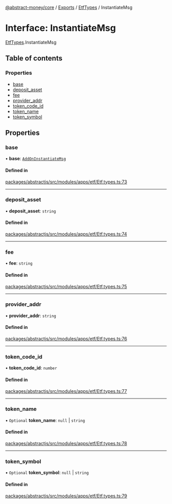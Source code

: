 [@abstract-money/core](../README.md) / [Exports](../modules.md) / [EtfTypes](../modules/EtfTypes.md) / InstantiateMsg

# Interface: InstantiateMsg

[EtfTypes](../modules/EtfTypes.md).InstantiateMsg

## Table of contents

### Properties

- [base](EtfTypes.InstantiateMsg.md#base)
- [deposit\_asset](EtfTypes.InstantiateMsg.md#deposit_asset)
- [fee](EtfTypes.InstantiateMsg.md#fee)
- [provider\_addr](EtfTypes.InstantiateMsg.md#provider_addr)
- [token\_code\_id](EtfTypes.InstantiateMsg.md#token_code_id)
- [token\_name](EtfTypes.InstantiateMsg.md#token_name)
- [token\_symbol](EtfTypes.InstantiateMsg.md#token_symbol)

## Properties

### base

• **base**: [`AddOnInstantiateMsg`](EtfTypes.AddOnInstantiateMsg.md)

#### Defined in

[packages/abstractjs/src/modules/apps/etf/Etf.types.ts:73](https://github.com/AbstractSDK/frontend/blob/07410073/packages/abstractjs/src/modules/apps/etf/Etf.types.ts#L73)

___

### deposit\_asset

• **deposit\_asset**: `string`

#### Defined in

[packages/abstractjs/src/modules/apps/etf/Etf.types.ts:74](https://github.com/AbstractSDK/frontend/blob/07410073/packages/abstractjs/src/modules/apps/etf/Etf.types.ts#L74)

___

### fee

• **fee**: `string`

#### Defined in

[packages/abstractjs/src/modules/apps/etf/Etf.types.ts:75](https://github.com/AbstractSDK/frontend/blob/07410073/packages/abstractjs/src/modules/apps/etf/Etf.types.ts#L75)

___

### provider\_addr

• **provider\_addr**: `string`

#### Defined in

[packages/abstractjs/src/modules/apps/etf/Etf.types.ts:76](https://github.com/AbstractSDK/frontend/blob/07410073/packages/abstractjs/src/modules/apps/etf/Etf.types.ts#L76)

___

### token\_code\_id

• **token\_code\_id**: `number`

#### Defined in

[packages/abstractjs/src/modules/apps/etf/Etf.types.ts:77](https://github.com/AbstractSDK/frontend/blob/07410073/packages/abstractjs/src/modules/apps/etf/Etf.types.ts#L77)

___

### token\_name

• `Optional` **token\_name**: ``null`` \| `string`

#### Defined in

[packages/abstractjs/src/modules/apps/etf/Etf.types.ts:78](https://github.com/AbstractSDK/frontend/blob/07410073/packages/abstractjs/src/modules/apps/etf/Etf.types.ts#L78)

___

### token\_symbol

• `Optional` **token\_symbol**: ``null`` \| `string`

#### Defined in

[packages/abstractjs/src/modules/apps/etf/Etf.types.ts:79](https://github.com/AbstractSDK/frontend/blob/07410073/packages/abstractjs/src/modules/apps/etf/Etf.types.ts#L79)
